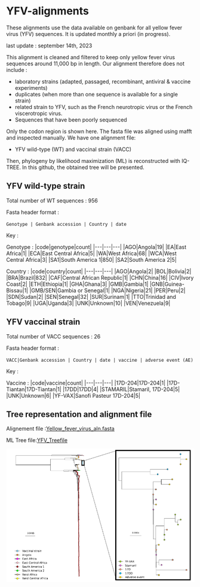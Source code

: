 # YFV-alignments
These alignments use the data available on genbank for all yellow fever virus (YFV) sequences. It is updated monthly a priori (in progress).

last update : september 14th, 2023

This alignment is cleaned and filtered to keep only yellow fever virus sequences around 11,000 bp in length. Our alignment therefore does not include :
* laboratory strains (adapted, passaged, recombinant, antiviral & vaccine experiments)
* duplicates (when more than one sequence is available for a single strain)
* related strain to YFV, such as the French neurotropic virus or the French viscerotropic virus.
* Sequences that have been poorly sequenced

Only the codon region is shown here. The fasta file was aligned using mafft and inspected manually. We have one alignment file:
* YFV wild-type (WT) and vaccinal strain (VACC)

Then, phylogeny by likelihood maximization (ML) is reconstructed with IQ-TREE. In this github, the obtained tree will be presented. 

## YFV wild-type strain
 Total number of WT sequences : 956

Fasta header format : 

`Genotype | Genbank accession | Country | date`

Key :

Genotype :
|code|genotype|count|
|---|---|---|
|AGO|Angola|19|
|EA|East Africa|1|
|ECA|East Central Africa|5|
|WA|West Africa|68|
|WCA|West Central Africa|3|
|SA1|South America 1|850|
|SA2|South America 2|5|

Country :
|code|country|count|
|---|---|---|
|AGO|Angola|2|
|BOL|Bolivia|2|
|BRA|Brazil|832|
|CAF|Central African Republic|1|
|CHN|China|16|
|CIV|Ivory Coast|2|
|ETH|Ethiopia|1|
|GHA|Ghana|3|
|GMB|Gambia|1|
|GNB|Guinea-Bissau|1|
|GMB/SEN|Gambia or Senegal|1|
|NGA|Nigeria|21|
|PER|Peru|2|
|SDN|Sudan|2|
|SEN|Senegal|32|
|SUR|Surinam|1|
|TTO|Trinidad and Tobago|9|
|UGA|Uganda|3|
|UNK|Unknown|10|
|VEN|Venezuela|9|



## YFV vaccinal strain
Total number of VACC sequences : 26

Fasta header format : 

`VACC|Genbank accession | Country | date | vaccine | adverse event (AE)`

Key :

Vaccine :
|code|vaccine|count|
|---|---|---|
|17D-204|17D-204|1|
|17D-Tiantan|17D-Tiantan|1|
|17DD|17DD|4|
|STAMARIL|Stamaril, 17D-204|5|
|UNK|Unknown|6|
|YF-VAX|Sanofi Pasteur 17D-204|5|

## Tree representation and alignment file
Alignement file :[Yellow_fever_virus_aln.fasta](https://github.com/Snseli/YFV-alignments/blob/main/Yellow%20fever%20alignements/YFV_aln_14092023.fasta)

ML Tree file:[YFV_Treefile](https://github.com/Snseli/YFV-alignments/blob/main/yellow%20fever%20treefile/YFV_aln_14092023_treefile.treefile)

![image](https://github.com/Snseli/YFV-alignments/blob/main/PNG/TREE_and_SUBTREE_MAJsept_YFV.PNG)

